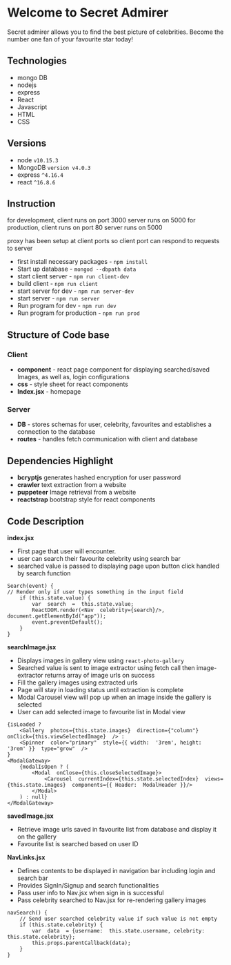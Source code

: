 # Welcome to Secret Admirer

Secret admirer allows you to find the best picture of celebrities.
Become the number one fan of your favourite star today!

## Technologies
-	mongo DB
-	nodejs
-	express
-	React
-	Javascript
-	HTML
-	CSS

## Versions
- node `v10.15.3`
- MongoDB `version v4.0.3`
- express `^4.16.4`
- react `^16.8.6`

## Instruction
for development, client runs on port 3000 server runs on 5000
for production, client runs on port 80 server runs on 5000

proxy has been setup at client ports so client port can respond to requests to server

-   first install necessary packages -  `npm install`
-   Start up database -  `mongod --dbpath data`
-   start client server - `npm run client-dev`
-   build client - `npm run client`
-   start server for dev - `npm run server-dev`
-   start server - `npm run server`
-   Run program for dev - `npm run dev`
-   Run program for production - `npm run prod`

## Structure of Code base
###	Client
- **component** - react page component for displaying searched/saved Images, as well as, login configurations
- **css** - style sheet for react components
- **Index.jsx** - homepage
###	Server
- **DB** - stores schemas for user, celebrity, favourites and establishes a connection to the database
- **routes** - handles fetch communication with client and database

## Dependencies Highlight
- **bcryptjs** generates hashed encryption for user password
- **crawler** text extraction from a website
- **puppeteer** Image retrieval from a website
- **reactstrap** bootstrap style for react components

## Code Description
**index.jsx**
- First page that user will encounter.
- user can search their favourite celebrity using search bar
- searched value is passed to displaying page upon button click handled by search function
```
Search(event) {
// Render only if user types something in the input field
	if (this.state.value) {
		var  search  =  this.state.value;
		ReactDOM.render(<Nav  celebrity={search}/>, document.getElementById("app"));
		event.preventDefault();
	}
}
```
**searchImage.jsx**
- Displays images in gallery view using `react-photo-gallery`
- Searched value is sent to image extractor using fetch call then image-extractor returns array of image urls on success
- Fill the gallery images using extracted urls
- Page will stay in loading status until extraction is complete
- Modal Carousel view will pop up when an image inside the gallery is selected
- User can add selected image to favourite list in Modal view
```
{isLoaded ?
	<Gallery  photos={this.state.images}  direction={"column"}  onClick={this.viewSelectedImage}  /> :
	<Spinner  color="primary"  style={{ width:  '3rem', height:  '3rem' }}  type="grow"  />
}
<ModalGateway>
	{modalIsOpen ? (
		<Modal  onClose={this.closeSelectedImage}>
			<Carousel  currentIndex={this.state.selectedIndex}  views={this.state.images}  components={{ Header:  ModalHeader }}/>
		</Modal>
	) : null}
</ModalGateway>
```

**savedImage.jsx**
- Retrieve image urls saved in favourite list from database and display it on the gallery
- Favourite list is searched based on user ID

**NavLinks.jsx**
- Defines contents to be displayed in navigation bar including login and search bar
- Provides SignIn/Signup and search functionalities
- Pass user info to Nav.jsx when sign in is successful
- Pass celebrity searched to Nav.jsx for re-rendering gallery images
```
navSearch() {
	// Send user searched celebrity value if such value is not empty
	if (this.state.celebrity) {
		var  data  = {username:  this.state.username, celebrity:  this.state.celebrity};
		this.props.parentCallback(data);
	}
}
```
